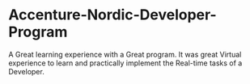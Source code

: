 # Accenture-Nordic-Developer-Program
A Great learning experience with a Great program. It was great Virtual experience to learn and practically implement the Real-time tasks of a Developer.
